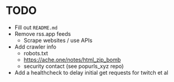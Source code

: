 # TODO

- Fill out `README.md`
- Remove rss.app feeds
  - Scrape websites / use APIs
- Add crawler info
  - robots.txt
  - https://ache.one/notes/html_zip_bomb
  - security contact (see popurls_xyz repo)
- Add a healthcheck to delay initial get requests for twitch et al
